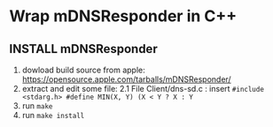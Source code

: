 # Wrap mDNSResponder in C++

## INSTALL mDNSResponder

1. dowload build source from apple: https://opensource.apple.com/tarballs/mDNSResponder/
2. extract and edit some file:
    2.1 File Client/dns-sd.c : insert `#include <stdarg.h> #define MIN(X, Y) (X < Y ? X : Y`
3. run `make`
4. run `make install`